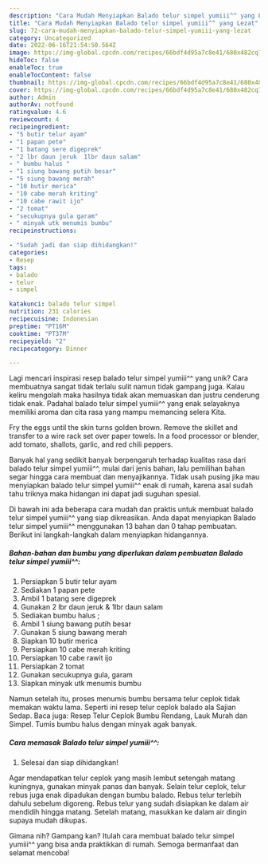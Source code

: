 ```yaml
---
description: "Cara Mudah Menyiapkan Balado telur simpel yumiii^^ yang Lezat"
title: "Cara Mudah Menyiapkan Balado telur simpel yumiii^^ yang Lezat"
slug: 72-cara-mudah-menyiapkan-balado-telur-simpel-yumiii-yang-lezat
category: Uncategorized
date: 2022-06-16T21:54:50.564Z
image: https://img-global.cpcdn.com/recipes/66bdf4d95a7c8e41/680x482cq70/balado-telur-simpel-yumiii-foto-resep-utama.jpg
hideToc: false
enableToc: true
enableTocContent: false
thumbnail: https://img-global.cpcdn.com/recipes/66bdf4d95a7c8e41/680x482cq70/balado-telur-simpel-yumiii-foto-resep-utama.jpg
cover: https://img-global.cpcdn.com/recipes/66bdf4d95a7c8e41/680x482cq70/balado-telur-simpel-yumiii-foto-resep-utama.jpg
author: Admin
authorAv: notfound
ratingvalue: 4.6
reviewcount: 4
recipeingredient:
- "5 butir telur ayam"
- "1 papan pete"
- "1 batang sere digeprek"
- "2 lbr daun jeruk  1lbr daun salam"
- " bumbu halus "
- "1 siung bawang putih besar"
- "5 siung bawang merah"
- "10 butir merica"
- "10 cabe merah kriting"
- "10 cabe rawit ijo"
- "2 tomat"
- "secukupnya gula garam"
- " minyak utk menumis bumbu"
recipeinstructions:

- "Sudah jadi dan siap dihidangkan!"
categories:
- Resep
tags:
- balado
- telur
- simpel

katakunci: balado telur simpel 
nutrition: 231 calories
recipecuisine: Indonesian
preptime: "PT16M"
cooktime: "PT37M"
recipeyield: "2"
recipecategory: Dinner

---
```





Lagi mencari inspirasi resep balado telur simpel yumiii^^ yang unik? Cara membuatnya sangat tidak terlalu sulit namun tidak gampang juga. Kalau keliru mengolah maka hasilnya tidak akan memuaskan dan justru cenderung tidak enak. Padahal balado telur simpel yumiii^^ yang enak selayaknya memiliki aroma dan cita rasa yang mampu memancing selera Kita.





Fry the eggs until the skin turns golden brown. Remove the skillet and transfer to a wire rack set over paper towels. In a food processor or blender, add tomato, shallots, garlic, and red chili peppers.

Banyak hal yang sedikit banyak berpengaruh terhadap kualitas rasa dari balado telur simpel yumiii^^, mulai dari jenis bahan, lalu pemilihan bahan segar hingga cara membuat dan menyajikannya. Tidak usah pusing jika mau menyiapkan balado telur simpel yumiii^^ enak di rumah, karena asal sudah tahu triknya maka hidangan ini dapat jadi suguhan spesial.






Di bawah ini ada beberapa cara mudah dan praktis untuk membuat balado telur simpel yumiii^^ yang siap dikreasikan. Anda dapat menyiapkan Balado telur simpel yumiii^^ menggunakan 13 bahan dan 0 tahap pembuatan. Berikut ini langkah-langkah dalam menyiapkan hidangannya.

<!--inarticleads1-->

##### Bahan-bahan dan bumbu yang diperlukan dalam pembuatan Balado telur simpel yumiii^^:

1. Persiapkan 5 butir telur ayam
1. Sediakan 1 papan pete
1. Ambil 1 batang sere digeprek
1. Gunakan 2 lbr daun jeruk &amp; 1lbr daun salam
1. Sediakan  bumbu halus ;
1. Ambil 1 siung bawang putih besar
1. Gunakan 5 siung bawang merah
1. Siapkan 10 butir merica
1. Persiapkan 10 cabe merah kriting
1. Persiapkan 10 cabe rawit ijo
1. Persiapkan 2 tomat
1. Gunakan secukupnya gula, garam
1. Siapkan  minyak utk menumis bumbu


Namun setelah itu, proses menumis bumbu bersama telur ceplok tidak memakan waktu lama. Seperti ini resep telur ceplok balado ala Sajian Sedap. Baca juga: Resep Telur Ceplok Bumbu Rendang, Lauk Murah dan Simpel. Tumis bumbu halus dengan minyak agak banyak. 

<!--inarticleads2-->

##### Cara memasak Balado telur simpel yumiii^^:


1. Selesai dan siap dihidangkan!

Agar mendapatkan telur ceplok yang masih lembut setengah matang kuningnya, gunakan minyak panas dan banyak. Selain telur ceplok, telur rebus juga enak dipadukan dengan bumbu balado. Rebus telur terlebih dahulu sebelum digoreng. Rebus telur yang sudah disiapkan ke dalam air mendidih hingga matang. Setelah matang, masukkan ke dalam air dingin supaya mudah dikupas. 

Gimana nih? Gampang kan? Itulah cara membuat balado telur simpel yumiii^^ yang bisa anda praktikkan di rumah. Semoga bermanfaat dan selamat mencoba!

